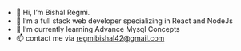 - 👋 Hi, I’m Bishal Regmi.
- 👀 I’m  a full stack web developer specializing in React and NodeJs
- 🌱 I’m currently learning Advance Mysql Concepts
- 📫 contact me via regmibishal42@gmail.com


